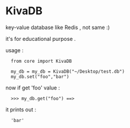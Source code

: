 # KivaDB
key-value database like Redis , not same :)

 it's for educational purpose .

usage :

```
  from core import KivaDB

  my_db = my_db = KivaDB("~/Desktop/test.db")
  my_db.set("foo","bar")
```
now if get 'foo' value :
```
  >>> my_db.get("foo") ==>
```
it prints out :
```
  'bar'
```
